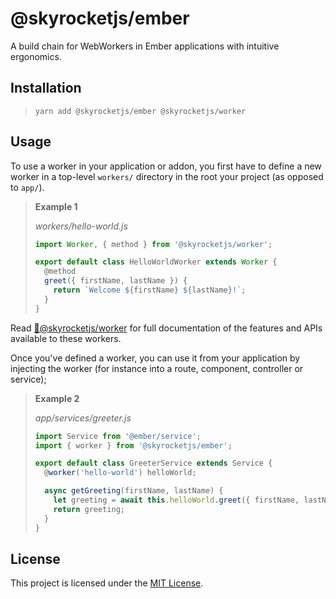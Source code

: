 # @skyrocketjs/ember

A build chain for WebWorkers in Ember applications with intuitive ergonomics.

## Installation

> ```cli
> yarn add @skyrocketjs/ember @skyrocketjs/worker
> ```

## Usage

To use a worker in your application or addon, you first have to define
a new worker in a top-level `workers/` directory in the root your project (as opposed to `app/`).

> **Example 1**
>
> _workers/hello-world.js_
>
> ```js
> import Worker, { method } from '@skyrocketjs/worker';
>
> export default class HelloWorldWorker extends Worker {
>   @method
>   greet({ firstName, lastName }) {
>     return `Welcome ${firstName} ${lastName}!`;
>   }
> }
> ```

Read [🚀@skyrocketjs/worker](../worker/README.md) for full documentation of the features and APIs available to these workers.

Once you've defined a worker, you can use it from your application
by injecting the worker (for instance into a route, component, controller or service);

> **Example 2**
>
> _app/services/greeter.js_
>
> ```js
> import Service from '@ember/service';
> import { worker } from '@skyrocketjs/ember';
>
> export default class GreeterService extends Service {
>   @worker('hello-world') helloWorld;
>
>   async getGreeting(firstName, lastName) {
>     let greeting = await this.helloWorld.greet({ firstName, lastName });
>     return greeting;
>   }
> }
> ```

## License

This project is licensed under the [MIT License](LICENSE.md).
